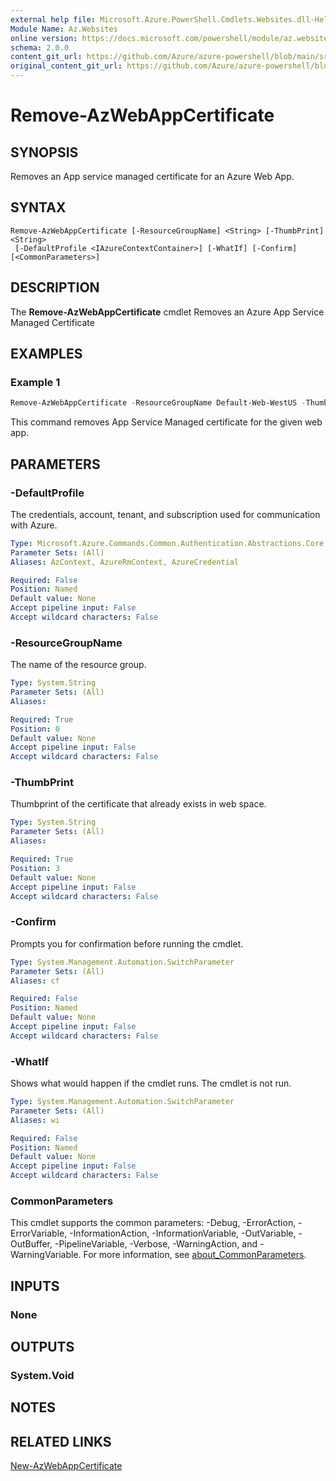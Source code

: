 ```yaml
---
external help file: Microsoft.Azure.PowerShell.Cmdlets.Websites.dll-Help.xml
Module Name: Az.Websites
online version: https://docs.microsoft.com/powershell/module/az.websites/remove-AzWebAppCertificate
schema: 2.0.0
content_git_url: https://github.com/Azure/azure-powershell/blob/main/src/Websites/Websites/help/Remove-AzWebAppCertificate.md
original_content_git_url: https://github.com/Azure/azure-powershell/blob/main/src/Websites/Websites/help/Remove-AzWebAppCertificate.md
---
```


# Remove-AzWebAppCertificate

## SYNOPSIS
Removes an App service managed certificate for an Azure Web App. 

## SYNTAX

```
Remove-AzWebAppCertificate [-ResourceGroupName] <String> [-ThumbPrint] <String>
 [-DefaultProfile <IAzureContextContainer>] [-WhatIf] [-Confirm] [<CommonParameters>]
```

## DESCRIPTION
The **Remove-AzWebAppCertificate** cmdlet Removes an Azure App Service Managed Certificate

## EXAMPLES

### Example 1
```powershell
Remove-AzWebAppCertificate -ResourceGroupName Default-Web-WestUS -Thumbprint "E3A38EBA60CAA1C162785A2E1C44A15AD450199C3"
```

This command removes App Service Managed certificate for the given web app.

## PARAMETERS

### -DefaultProfile
The credentials, account, tenant, and subscription used for communication with Azure.

```yaml
Type: Microsoft.Azure.Commands.Common.Authentication.Abstractions.Core.IAzureContextContainer
Parameter Sets: (All)
Aliases: AzContext, AzureRmContext, AzureCredential

Required: False
Position: Named
Default value: None
Accept pipeline input: False
Accept wildcard characters: False
```

### -ResourceGroupName
The name of the resource group.

```yaml
Type: System.String
Parameter Sets: (All)
Aliases:

Required: True
Position: 0
Default value: None
Accept pipeline input: False
Accept wildcard characters: False
```

### -ThumbPrint
Thumbprint of the certificate that already exists in web space.

```yaml
Type: System.String
Parameter Sets: (All)
Aliases:

Required: True
Position: 3
Default value: None
Accept pipeline input: False
Accept wildcard characters: False
```

### -Confirm
Prompts you for confirmation before running the cmdlet.

```yaml
Type: System.Management.Automation.SwitchParameter
Parameter Sets: (All)
Aliases: cf

Required: False
Position: Named
Default value: None
Accept pipeline input: False
Accept wildcard characters: False
```

### -WhatIf
Shows what would happen if the cmdlet runs. The cmdlet is not run.

```yaml
Type: System.Management.Automation.SwitchParameter
Parameter Sets: (All)
Aliases: wi

Required: False
Position: Named
Default value: None
Accept pipeline input: False
Accept wildcard characters: False
```

### CommonParameters
This cmdlet supports the common parameters: -Debug, -ErrorAction, -ErrorVariable, -InformationAction, -InformationVariable, -OutVariable, -OutBuffer, -PipelineVariable, -Verbose, -WarningAction, and -WarningVariable. For more information, see [about_CommonParameters](http://go.microsoft.com/fwlink/?LinkID=113216).

## INPUTS

### None

## OUTPUTS

### System.Void

## NOTES

## RELATED LINKS

[New-AzWebAppCertificate](./New-AzWebAppCertificate.md)
